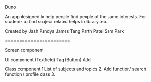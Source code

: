 Duno 

An app designed to help people find people of the same interests. For students to find subject related helps in library..etc.

Created by Jash Pandya 
           James Tang
           Parth Patel
           Sam Park 
           

=======================


Screen component 

UI component 
(Textfield) Tag 
(Button) Add


Class component 
1  List of subjects and topics
2. Add function/ search function / profile class 
3. 